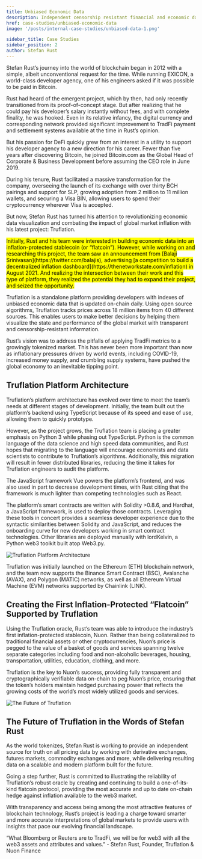 ```yaml
---
title: Unbiased Economic Data
description: Independent censorship resistant financial and economic data on-chain.
href: case-studies/unbiased-economic-data
image: '/posts/internal-case-studies/unbiased-data-1.png'

sidebar_title: Case Studies
sidebar_position: 2
author: Stefan Rust
---
```


Stefan Rust’s journey into the world of blockchain began in 2012 with a simple, albeit unconventional request for the
time. While running EXICON, a world-class developer agency, one of his engineers asked if it was possible to be paid in
Bitcoin.

Rust had heard of the emergent project, which by then, had only recently transitioned from its proof-of-concept stage.
But after realizing that he could pay his developer’s salary instantly without fees, and with complete finality, he was
hooked. Even in its relative infancy, the digital currency and corresponding network provided significant improvement to
TradFi payment and settlement systems available at the time in Rust’s opinion.

But his passion for DeFi quickly grew from an interest in a utility to support his developer agency to a new direction
for his career. Fewer than five years after discovering Bitcoin, he joined Bitcoin.com as the Global Head of Corporate &
Business Development before assuming the CEO role in June 2019.

During his tenure, Rust facilitated a massive transformation for the company, overseeing the launch of its exchange with
over thirty BCH pairings and support for SLP, growing adoption from 2 million to 11 million wallets, and securing a Visa
BIN, allowing users to spend their cryptocurrency wherever Visa is accepted.

But now, Stefan Rust has turned his attention to revolutionizing economic data visualization and combating the impact of
global market inflation with his latest project: Truflation.

<mark>
Initially, Rust and his team were interested in building economic data into an inflation-protected stablecoin (or “flatcoin”). However, while working on and researching this project, the team saw an announcement from [Balaji Srinivasan](https://twitter.com/balajis), advertising [a competition to build a decentralized inflation dashboard](https://thenetworkstate.com/inflation) in August 2021. And realizing the intersection between their work and this type of platform, they realized the potential they had to expand their project, and seized the opportunity.
</mark>

Truflation is a standalone platform providing developers with indexes of unbiased economic data that is updated on-chain
daily. Using open source algorithms, Truflation tracks prices across 18 million items from 40 different sources. This
enables users to make better decisions by helping them visualize the state and performance of the global market with
transparent and censorship-resistant information.

Rust’s vision was to address the pitfalls of applying TradFi metrics to a growingly tokenized market. This has never
been more important than now as inflationary pressures driven by world events, including COVID-19, increased money
supply, and crumbling supply systems, have pushed the global economy to an inevitable tipping point.

## Truflation Platform Architecture

Truflation’s platform architecture has evolved over time to meet the team’s needs at different stages of development.
Initially, the team built out the platform’s backend using TypeScript because of its speed and ease of use, allowing
them to quickly prototype.

However, as the project grows, the Truflation team is placing a greater emphasis on Python 3 while phasing out
TypeScript. Python is the common language of the data science and high speed data communities, and Rust hopes that
migrating to the language will encourage economists and data scientists to contribute to Truflation’s algorithms.
Additionally, this migration will result in fewer distributed libraries, reducing the time it takes for Truflation
engineers to audit the platform.

The JavaScript framework Vue powers the platform’s frontend, and was also used in part to decrease development times,
with Rust citing that the framework is much lighter than competing technologies such as React.

The platform’s smart contracts are written with Solidity >0.8.6, and Hardhat, a JavaScript framework, is used to deploy
those contracts. Leveraging these tools in concert provides a seamless developer experience due to the syntactic
similarities between Solidity and JavaScript, and reduces the onboarding curve for new developers working in smart
contract technologies. Other libraries are deployed manually with lordKelvin, a Python web3 toolkit built atop Web3.py.

![Truflation Platform Architecture](/posts/internal-case-studies/truflation-1.png)

Truflation was initially launched on the Ethereum (ETH) blockchain network, and the team now supports the Binance Smart
Contract (BSC), Avalanche (AVAX), and Polygon (MATIC) networks, as well as all Ethereum Virtual Machine (EVM) networks
supported by Chainlink (LINK).

## Creating the First Inflation-Protected “Flatcoin” Supported by Truflation

Using the Truflation oracle, Rust’s team was able to introduce the industry’s first inflation-protected stablecoin,
Nuon. Rather than being collateralized to traditional financial assets or other cryptocurrencies, Nuon’s price is pegged
to the value of a basket of goods and services spanning twelve separate categories including food and non-alcoholic
beverages, housing, transportation, utilities, education, clothing, and more.

Truflation is the key to Nuon’s success, providing fully transparent and cryptographically verifiable data on-chain to
peg Nuon’s price, ensuring that the token’s holders maintain hedged purchasing power that reflects the growing costs of
the world’s most widely utilized goods and services.

![The Future of Truflation](/posts/internal-case-studies/truflation-2.png)

## The Future of Truflation in the Words of Stefan Rust

As the world tokenizes, Stefan Rust is working to provide an independent source for truth on all pricing data by working
with derivative exchanges, futures markets, commodity exchanges and more, while delivering resulting data on a scalable
and modern platform built for the future.

Going a step further, Rust is committed to illustrating the reliability of Truflation’s robust oracle by creating and
continuing to build a one-of-its-kind flatcoin protocol, providing the most accurate and up to date on-chain hedge
against inflation available to the web3 market.

With transparency and access being among the most attractive features of blockchain technology, Rust’s project is
leading a charge toward smarter and more accurate interpretations of global markets to provide users with insights that
pace our evolving financial landscape.

“What Bloomberg or Reuters are to TradFi, we will be for web3 with all the web3 assets and attributes and values.” -
Stefan Rust, Founder, Truflation & Nuon Finance
